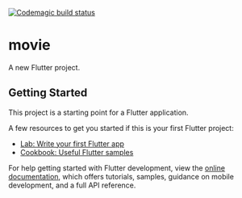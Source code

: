 [![Codemagic build status](https://api.codemagic.io/apps/6358aa3cd6903130d4071ff5/6358aa3cd6903130d4071ff4/status_badge.svg)](https://codemagic.io/apps/6358aa3cd6903130d4071ff5/6358aa3cd6903130d4071ff4/latest_build)

# movie

A new Flutter project.

## Getting Started

This project is a starting point for a Flutter application.

A few resources to get you started if this is your first Flutter project:


- [Lab: Write your first Flutter app](https://docs.flutter.dev/get-started/codelab)
- [Cookbook: Useful Flutter samples](https://docs.flutter.dev/cookbook)

For help getting started with Flutter development, view the
[online documentation](https://docs.flutter.dev/), which offers tutorials,
samples, guidance on mobile development, and a full API reference.

